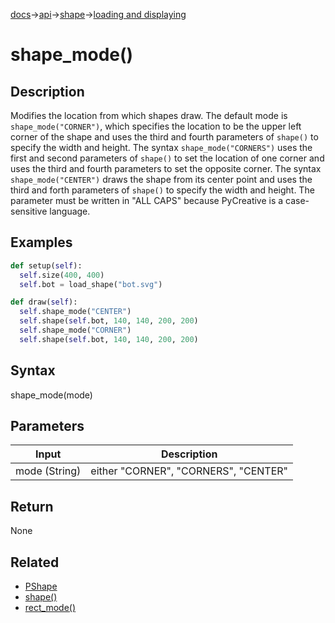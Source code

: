 [docs](/docs/)→[api](/docs/api)→[shape](/docs/api/shape/)→[loading and displaying](/docs/api/shape/loading_and_displaying/)

# shape_mode()

## Description

Modifies the location from which shapes draw. The default mode is `shape_mode("CORNER")`, which specifies the location to be the upper left corner of the shape and uses the third and fourth parameters of `shape()` to specify the width and height. The syntax `shape_mode("CORNERS")` uses the first and second parameters of `shape()` to set the location of one corner and uses the third and fourth parameters to set the opposite corner. The syntax `shape_mode("CENTER")` draws the shape from its center point and uses the third and forth parameters of `shape()` to specify the width and height. The parameter must be written in "ALL CAPS" because PyCreative is a case-sensitive language.

## Examples

```py
def setup(self):
  self.size(400, 400)
  self.bot = load_shape("bot.svg")

def draw(self):
  self.shape_mode("CENTER")
  self.shape(self.bot, 140, 140, 200, 200)
  self.shape_mode("CORNER")
  self.shape(self.bot, 140, 140, 200, 200)
```

## Syntax

shape_mode(mode)

## Parameters

| Input | Description |
|-------|-------------|
| mode (String) | either "CORNER", "CORNERS", "CENTER" |

## Return

None

## Related

- [PShape](/docs/api/shape/PCShape/PCShape.md)
- [shape()](/docs/api/shape/PCShape/PCShape_shape_.md)
- [rect_mode()](/docs/api/shape/attributes/rect_mode_.md)
